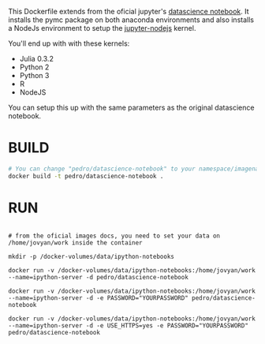 This Dockerfile extends from the oficial jupyter's [datascience notebook](https://github.com/jupyter/docker-stacks/tree/master/datascience-notebook). It installs the pymc package on both anaconda environments and also installs a NodeJs environment to setup the [jupyter-nodejs](https://github.com/notablemind/jupyter-nodejs) kernel.

You'll end up with with these kernels:
- Julia 0.3.2
- Python 2
- Python 3
- R
- NodeJS

You can setup this up with the same parameters as the original datascience notebook.


# BUILD

``` bash
# You can change "pedro/datascience-notebook" to your namespace/imagename. Remember to change the RUN commands accordingly
docker build -t pedro/datascience-notebook .
```


# RUN

```

# from the oficial images docs, you need to set your data on /home/jovyan/work inside the container

mkdir -p /docker-volumes/data/ipython-notebooks

docker run -v /docker-volumes/data/ipython-notebooks:/home/jovyan/work --name=ipython-server -d pedro/datascience-notebook

docker run -v /docker-volumes/data/ipython-notebooks:/home/jovyan/work --name=ipython-server -d -e PASSWORD="YOURPASSWORD" pedro/datascience-notebook

docker run -v /docker-volumes/data/ipython-notebooks:/home/jovyan/work --name=ipython-server -d -e USE_HTTPS=yes -e PASSWORD="YOURPASSWORD" pedro/datascience-notebook
```
